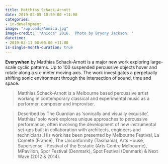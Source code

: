 ```yaml
---
title: Matthias Schack-Arnott
date: 2019-02-05 10:59:00 +11:00
categories:
- in-development
image: "/uploads/Annica.jpg"
image-credit: '"Anicca" 2016.  Photo by Bryony Jackson. '
datetime:
- 2019-02-11 00:00:00 +11:00
is-single-month-duration: true
---
```


**Everywhen** by Matthias Schack-Arnott is a major new work exploring large-scale cyclic patterns. Up to 100 suspended percussive objects hover and rotate along a six-meter moving axis. The work investigates a perpetually shifting sonic environment through the intersection of sound, time and space. 

> Matthias Schack-Arnott is a Melbourne based percussive artist working in contemporary classical and experimental music as a performer, composer and
improviser.

> Described by The Guardian as ‘sonically and visually exquisite’, Matthias’ solo work explores unique approaches to percussive performance, often involving the development of new instrumental set-ups built in collaboration with architects, engineers and technicians. His work has been presented by Melbourne Festival, La Comete (France), The Unconformity (Tasmania), Arts House, Supersense – Festival of the Ecstatic (Arts Centre Melbourne), MPavilion, Spor Festival (Denmark), Spot Festival (Denmark) & Next Wave (2012 & 2014).

